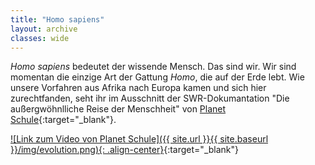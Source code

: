 ```yaml
---
title: "Homo sapiens"
layout: archive
classes: wide
---
```

*Homo sapiens* bedeutet der wissende Mensch. Das sind wir. Wir sind momentan die einzige Art der Gattung *Homo*, die auf der Erde lebt. Wie unsere Vorfahren aus Afrika nach Europa kamen und sich hier zurechtfanden, seht ihr im Ausschnitt der SWR-Dokumantation "Die außergwöhnlliche Reise der Menschheit" von [Planet Schule](https://www.planet-schule.de/sf/php/sendungen.php?sendung=11246&in=1110&out=1419){:target="_blank"}.

[![Link zum Video von Planet Schule]({{ site.url }}{{ site.baseurl }}/img/evolution.png){: .align-center}](https://www.planet-schule.de/sf/php/sendungen.php?sendung=11246&in=1110&out=1419){:target="_blank"}
